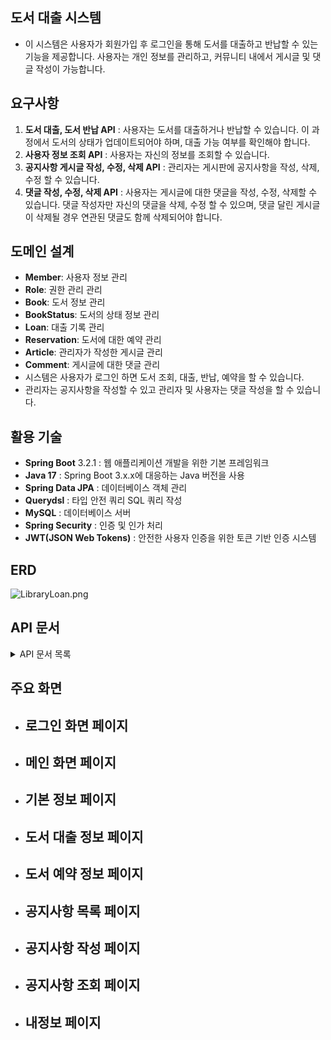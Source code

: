 ## 도서 대출 시스템
- 이 시스템은 사용자가 회원가입 후 로그인을 통해 도서를 대출하고 반납할 수 있는 기능을 제공합니다. 사용자는 개인 정보를 관리하고, 커뮤니티 내에서 게시글 및 댓글 작성이 가능합니다.

## 요구사항
1) **도서 대출, 도서 반납 API** : 사용자는 도서를 대출하거나 반납할 수 있습니다. 이 과정에서 도서의 상태가 업데이트되어야 하며, 대출 가능 여부를 확인해야 합니다.
2) **사용자 정보 조회 API** : 사용자는 자신의 정보를 조회할 수 있습니다.
3) **공지사항 게시글 작성, 수정, 삭제 API** : 관리자는 게시판에 공지사항을 작성, 삭제, 수정 할 수 있습니다.
4) **댓글 작성, 수정, 삭제 API** : 사용자는 게시글에 대한 댓글을 작성, 수정, 삭제할 수 있습니다. 댓글 작성자만 자신의 댓글을 삭제, 수정 할 수 있으며, 댓글 달린 게시글이 삭제될 경우 연관된 댓글도 함께 삭제되어야 합니다.

## 도메인 설계
- **Member**: 사용자 정보 관리
- **Role**: 권한 관리 관리
- **Book**: 도서 정보 관리
- **BookStatus**: 도서의 상태 정보 관리
- **Loan**: 대출 기록 관리
- **Reservation**: 도서에 대한 예약 관리
- **Article**: 관리자가 작성한 게시글 관리
- **Comment**: 게시글에 대한 댓글 관리
- 시스템은 사용자가 로그인 하면 도서 조회, 대출, 반납, 예약을 할 수 있습니다.
- 관리자는 공지사항을 작성할 수 있고 관리자 및 사용자는 댓글 작성을 할 수 있습니다.

## 활용 기술
- **Spring Boot** 3.2.1 : 웹 애플리케이션 개발을 위한 기본 프레임워크
- **Java 17** : Spring Boot 3.x.x에 대응하는 Java 버전을 사용
- **Spring Data JPA** : 데이터베이스 객체 관리
- **Querydsl** : 타입 안전 쿼리 SQL 쿼리 작성
- **MySQL** : 데이터베이스 서버
- **Spring Security** : 인증 및 인가 처리
- **JWT(JSON Web Tokens)** : 안전한 사용자 인증을 위한 토큰 기반 인증 시스템

## ERD
![LibraryLoan.png](..%2F..%2F..%2F..%2FDownloads%2FLibraryLoan.png)

## API 문서
<details markdown="1">
  <summary>API 문서 목록</summary>

사용자 정보 조회
- URL: `/api/member`
- Method: `GET`
- Description: JWT 토큰 파싱을 통해 사용자 정보 조회합니다.
- Headers:
  - Authorization: Bearer {token}: 요청 헤더에 JWT 토큰 포함

사용자 정보 생성
- URL: `/api/member`
- Method: `POST`
- Description: 회원 가입을 통해 사용자 정보를 생성합니다.
- Request Body:
  - username(String, required)
  - password(String, required)
  - email(String, required)
  - age(int, required)

도서 조회
- URL: `/api/book`
- Method: `GET`
- Description: 조건에 따라 도서를 조회합니다.
- URL Parameters:
  - title(String)
  - author(String)
  - publisher(String)
  - yearOfPublication(String)

대출 내역 조회
- URL: `/api/loan`
- Method: `GET`
- Description: 사용자의 대여 내역 조회합니다.
- Headers:
  - Authorization: Bearer {token}: 요청 헤더에 JWT 토큰 포함

대출 생성
- URL: `/api/loan`
- Method: `POST`
- Description: 선택한 도서를 대여합니다.
- Headers:
  - Authorization: Bearer {token}: 요청 헤더에 JWT 토큰 포함
- Request Body:
  - bookId(Long, required)

도서 반납
- URL: `/api/loan`
- Method: `PATCH`
- Description: 대여한 도서를 반납합니다.
- Headers:
  - Authorization: Bearer {token}: 요청 헤더에 JWT 토큰 포함
- Request Body:
  - bookId(Long, required)

도서 예약
- URL: `/api/reservation`
- Method: `POST`
- Description: 사용자가 대출된 도서를 예약합니다.
- Headers:
  - Authorization: Bearer {token}: 요청 헤더에 JWT 토큰 포함
- Request Body:
  - bookId(Long, required)

예약 조회
- URL: `/api/reservation`
- Method: `GET`
- Description: 사용자의 예약 정보를 조회합니다.
- Headers:
  - Authorization: Bearer {token}: 요청 헤더에 JWT 토큰 포함

대여 권수 및 예약 권수 조회
- URL: `/api/basic`
- Method: `GET`
- Description: 사용자가 대여한 권수 및 예약 권수를 조회합니다.
- Headers:
  - Authorization: Bearer {token}: 요청 헤더에 JWT 토큰 포함

공지사항 생성
- URL: `/api/article`
- Method: `POST`
- Description: 공지사항을 생성합니다.
- Headers:
  - Authorization: Bearer {token}: 요청 헤더에 JWT 토큰 포함
- Request Body:
  - title(String, required)
  - content(String, required)

공지사항 조회
- URL: `/api/article`
- Method: `GET`
- Description: 조건에 따라 작성된 공지사항을 조회합니다. 
- URL Parameters:
  - title(String)
  - content(String)
  - username(String)

특정 공지사항 조회
- URL: `/api/article/{articleId}`
- Method: `GET`
- Description: 
  - 공지사항 목록에서 선택한 공지사항의 정보를 조회합니다. 
  - 해당 공지사항에 달린 댓글도 함께 조회합니다.
- URL Parameters: 
  - articleId(Long, required)

공지사항 수정
- URL: `/api/article/{articleId}`
- Method: `PATCH`
- Description: 공지사항 제목 및 내용을 수정합니다.
- Headers:
  - Authorization: Bearer {token}: 요청 헤더에 JWT 토큰 포함
- URL Parameters:
  - articleId(Long, required)
- Request Body:
  - title(String, required)
  - content(String, required)

공지사항 삭제
- URL: `/api/article/{articleId}`
- Method: `DELETE`
- Description: 공지사항을 삭제합니다.
- Headers:
  - Authorization: Bearer {token}: 요청 헤더에 JWT 토큰 포함
- URL Parameters:
  - articleId(Long, required)

댓글 생성
- URL: `/api/comment`
- Method: `POST`
- Description: 댓글을 생성합니다.
- Headers:
  - Authorization: Bearer {token}: 요청 헤더에 JWT 토큰 포함
- Request Body:
  - articleId(Long, required)
  - content(String, required)

댓글 수정
- URL: `/api/comment/{commentId}`
- Method: `PATCH`
- Description: 댓글을 수정합니다.
- Headers:
  - Authorization: Bearer {token}: 요청 헤더에 JWT 토큰 포함
- URL Parameters:
  - commentId(Long, required)
- Request Body:
  - content(String, required)

댓글 삭제
- URL: `/api/comment/{comment}`
- Method: `DELETE`
- Description: 댓글을 삭제합니다.
- Headers:
  - Authorization: Bearer {token}: 요청 헤더에 JWT 토큰 포함
- URL Parameters:
  - commentId(Long, required)

액세스 토큰 재발급
- URL: `/api/reissue`
- Method: `DELETE`
- Description: 리프레시 토큰이 만료되지 않았을 때 액세스 토큰 재발급
- Headers:
  - Authorization: Bearer {token}: 요청 헤더에 JWT 토큰 포함
- Cookie:
  - refresh: {refreshToken}
</details>

## 주요 화면
- 로그인 화면 페이지
  - 
- 메인 화면 페이지
  - 
- 기본 정보 페이지
  - 
- 도서 대출 정보 페이지
  - 
- 도서 예약 정보 페이지
  - 
- 공지사항 목록 페이지
  - 
- 공지사항 작성 페이지
  - 
- 공지사항 조회 페이지
  - 
- 내정보 페이지
  - 
